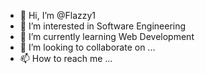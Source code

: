 - 👋 Hi, I’m @Flazzy1
- 👀 I’m interested in Software Engineering
- 🌱 I’m currently learning Web Development
- 💞️ I’m looking to collaborate on ...
- 📫 How to reach me ...

<!---
Flazzy1/Flazzy1 is a ✨ special ✨ repository because its `README.md` (this file) appears on your GitHub profile.
You can click the Preview link to take a look at your changes.
--->
